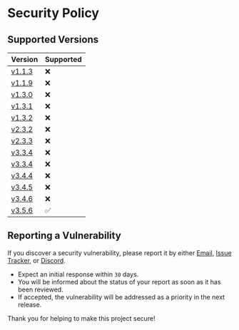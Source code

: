 # Security Policy

## Supported Versions

| Version | Supported          |
| ------- | ------------------ |
| [v1.1.3](https://github.com/FramedStone/SassyNic/releases/tag/v1.1.3)    | :x:                |
| [v1.1.9](https://github.com/FramedStone/SassyNic/releases/tag/v1.1.9)    | :x:                |
| [v1.3.0](https://github.com/FramedStone/SassyNic/releases/tag/v1.3.0)    | :x:                |
| [v1.3.1](https://github.com/FramedStone/SassyNic/releases/tag/v1.3.1)    | :x:                |
| [v1.3.2](https://github.com/FramedStone/SassyNic/releases/tag/v1.3.2)    | :x: |
| [v2.3.2](https://github.com/FramedStone/SassyNic/releases/tag/v2.3.2)    | :x:                |
| [v2.3.3](https://github.com/FramedStone/SassyNic/releases/tag/v2.3.3)    | :x:                |
| [v3.3.4](https://github.com/FramedStone/SassyNic/releases/tag/v3.3.4)    | :x: |
| [v3.3.4](https://github.com/FramedStone/SassyNic/releases/tag/v3.3.4)    | :x: |
| [v3.4.4](https://github.com/FramedStone/SassyNic/releases/tag/v3.4.4)    | :x: |
| [v3.4.5](https://github.com/FramedStone/SassyNic/releases/tag/v3.4.5)    | :x: |
| [v3.4.6](https://github.com/FramedStone/SassyNic/releases/tag/v3.4.6)    | :x: |
| [v3.5.6](https://github.com/FramedStone/SassyNic/releases/tag/v3.5.6)    | :white_check_mark: |

## Reporting a Vulnerability

If you discover a security vulnerability, please report it by either [Email](mailto:leeweixuan39@gmail.com), [Issue Tracker](https://github.com/FramedStone/SassyNic/issues), or [Discord](https://discordapp.com/users/329101286664306689).

- Expect an initial response within `30` days.
- You will be informed about the status of your report as soon as it has been reviewed.
- If accepted, the vulnerability will be addressed as a priority in the next release.

Thank you for helping to make this project secure!
